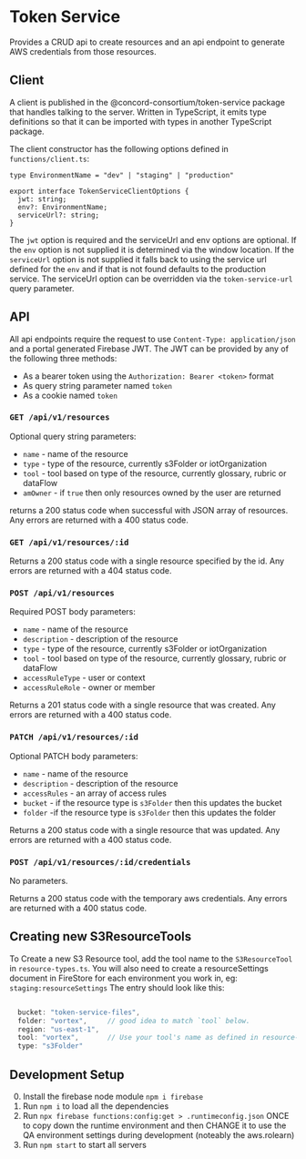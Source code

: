 # Token Service

Provides a CRUD api to create resources and an api endpoint to generate AWS credentials from those resources.

## Client

A client is published in the @concord-consortium/token-service package that handles talking to the server.  Written in TypeScript, it emits type definitions so that it can be imported with types in another TypeScript package.

The client constructor has the following options defined in `functions/client.ts`:

```
type EnvironmentName = "dev" | "staging" | "production"

export interface TokenServiceClientOptions {
  jwt: string;
  env?: EnvironmentName;
  serviceUrl?: string;
}
```

The `jwt` option is required and the serviceUrl and env options are optional.  If the `env` option is not supplied it is determined via the window location.  If the `serviceUrl` option is not supplied it falls back to using the service url defined for the `env` and if that is not found defaults to the production service.  The serviceUrl option can be overridden via the `token-service-url` query parameter.

## API

All api endpoints require the request to use `Content-Type: application/json` and a portal generated Firebase JWT.  The JWT can be provided by any of the following three methods:

- As a bearer token using the `Authorization: Bearer <token>` format
- As query string parameter named `token`
- As a cookie named `token`

### `GET /api/v1/resources`

Optional query string parameters:

- `name` - name of the resource
- `type` - type of the resource, currently s3Folder or iotOrganization
- `tool` - tool based on type of the resource, currently glossary, rubric or dataFlow
- `amOwner` - if `true` then only resources owned by the user are returned

returns a 200 status code when successful with JSON array of resources.  Any errors are returned with a 400 status code.

### `GET /api/v1/resources/:id`

Returns a 200 status code with a single resource specified by the id.  Any errors are returned with a 404 status code.

### `POST /api/v1/resources`

Required POST body parameters:

- `name` - name of the resource
- `description` - description of the resource
- `type` - type of the resource, currently s3Folder or iotOrganization
- `tool` - tool based on type of the resource, currently glossary, rubric or dataFlow
- `accessRuleType` - user or context
- `accessRuleRole` - owner or member

Returns a 201 status code with a single resource that was created.  Any errors are returned with a 400 status code.

### `PATCH /api/v1/resources/:id`

Optional PATCH body parameters:

- `name` - name of the resource
- `description` - description of the resource
- `accessRules` - an array of access rules
- `bucket` - if the resource type is `s3Folder` then this updates the bucket
- `folder` -if the resource type is `s3Folder` then this updates the folder

Returns a 200 status code with a single resource that was updated.  Any errors are returned with a 400 status code.

### `POST /api/v1/resources/:id/credentials`

No parameters.

Returns a 200 status code with the temporary aws credentials.  Any errors are returned with a 400 status code.


## Creating new S3ResourceTools

To Create a new S3 Resource tool, add the tool name to the `S3ResourceTool` in
`resource-types.ts`. You will also need to create a resourceSettings document
in FireStore for each environment you work in, eg: `staging:resourceSettings`
The entry should look like this:

```javascript

  bucket: "token-service-files",
  folder: "vortex",     // good idea to match `tool` below.
  region: "us-east-1",
  tool: "vortex",       // Use your tool's name as defined in resource-types.ts
  type: "s3Folder"

```

## Development Setup

0. Install the firebase node module `npm i firebase`
1. Run `npm i` to load all the dependencies
2. Run `npx firebase functions:config:get > .runtimeconfig.json` ONCE to copy down the runtime environment and then CHANGE it to use the QA environment settings during development (noteably the aws.rolearn)
2. Run `npm start` to start all servers
